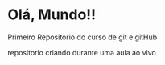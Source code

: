 # Olá, Mundo!!
 Primeiro Repositorio do curso de git e gitHub

 repositorio criando durante uma aula ao vivo
